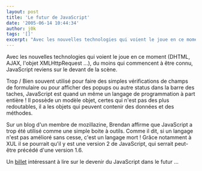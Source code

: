 ```yaml
---
layout: post
title: 'Le futur de JavaScript'
date: '2005-06-14 10:44:34'
author: j0k
tags: '[]'
excerpt: "Avec les nouvelles technologies qui voient le joue en ce moment (DHTML, AJAX, l'objet XMLHttpRequest ...), du moins qui commencent à être connu, JavaScript reviens sur le devant de la scène.     \nTrop / Bien souvent utilisé pour faire des simples vérifications de champs de formulaire ou pour afficher des popups ou autre status dans la barre des taches, JavaScript      …"
---
```


Avec les nouvelles technologies qui voient le joue en ce moment (DHTML, AJAX, l'objet XMLHttpRequest ...), du moins qui commencent à être connu, JavaScript reviens sur le devant de la scène.

Trop / Bien souvent utilisé pour faire des simples vérifications de champs de formulaire ou pour afficher des popups ou autre status dans la barre des taches, JavaScript est quand un même un langage de programmation à part entière ! Il possède un modèle objet, certes qui n'est pas des plus redoutables, il a les objets qui peuvent contenir des données et des méthodes.

Sur un blog d'un membre de mozillazine, Brendan affirme que JavaScript a trop été utilisé comme une simple boite à outils. Comme il dit, si un langage n'est pas amélioré sans cesse, c'est un langage mort !   Grâce notamment à XUL il se pourrait qu'il y est une version 2 de JavaScript, qui serrait peut-être précédé d'une version 1.6.

Un [billet](http://weblogs.mozillazine.org/roadmap/archives/008325.html) intéressant à lire sur le devenir du JavaScript dans le futur ...
